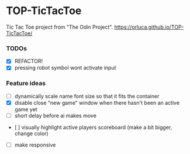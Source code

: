 # TOP-TicTacToe

Tic Tac Toe project from "The Odin Project". https://orluca.github.io/TOP-TicTacToe/

### TODOs

- [x] REFACTOR!
- [x] pressing robot symbol wont activate input

### Feature ideas

- [ ] dynamically scale name font size so that it fits the container
- [x] disable close "new game" window when there hasn't been an active game yet
- [ ] short delay before ai makes move
- [ ] visually highlight active players scoreboard (make a bit bigger, change color)
- [ ] make responsive
